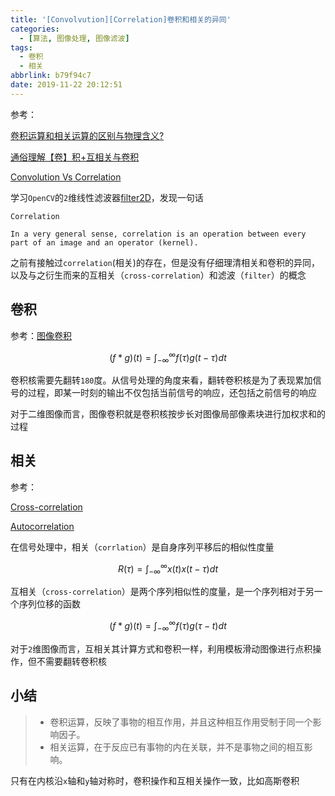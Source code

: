 ```yaml
---
title: '[Convolvution][Correlation]卷积和相关的异同'
categories:
  - [算法, 图像处理, 图像滤波]
tags:
  - 卷积
  - 相关
abbrlink: b79f94c7
date: 2019-11-22 20:12:51
---
```


参考：

[卷积运算和相关运算的区别与物理含义?](https://www.zhihu.com/question/32067344)

[通俗理解【卷】积+互相关与卷积](https://blog.csdn.net/Sunny_HQ/article/details/80875664)

[Convolution Vs Correlation](https://stackoverflow.com/questions/20321296/convolution-vs-correlation/37847548#37847548)

学习`OpenCV`的`2`维线性滤波器[filter2D](https://docs.opencv.org/4.1.0/d4/dbd/tutorial_filter_2d.html)，发现一句话

```
Correlation

In a very general sense, correlation is an operation between every part of an image and an operator (kernel).
```

之前有接触过`correlation`(相关)的存在，但是没有仔细理清相关和卷积的异同，以及与之衍生而来的互相关（`cross-correlation`）和滤波（`filter`）的概念

## 卷积

参考：[图像卷积](https://blog.csdn.net/u012005313/article/details/84068337)

$$
(f*g)(t) = \int_{-\infty }^{\infty } f(\tau )g(t - \tau)dt
$$

卷积核需要先翻转`180`度。从信号处理的角度来看，翻转卷积核是为了表现累加信号的过程，即某一时刻的输出不仅包括当前信号的响应，还包括之前信号的响应

对于二维图像而言，图像卷积就是卷积核按步长对图像局部像素块进行加权求和的过程

## 相关

参考：

[Cross-correlation](https://en.wikipedia.org/wiki/Cross-correlation)

[Autocorrelation](https://en.wikipedia.org/wiki/Autocorrelation)

在信号处理中，相关（`corrlation`）是自身序列平移后的相似性度量

$$
R(\tau) = \int_{-\infty }^{\infty }x(t )x(t - \tau)dt
$$

互相关（`cross-correlation`）是两个序列相似性的度量，是一个序列相对于另一个序列位移的函数

$$
(f*g)(t) = \int_{-\infty }^{\infty }f(\tau )g(\tau - t)dt
$$

对于`2`维图像而言，互相关其计算方式和卷积一样，利用模板滑动图像进行点积操作，但不需要翻转卷积核

## 小结

>* 卷积运算，反映了事物的相互作用，并且这种相互作用受制于同一个影响因子。
>* 相关运算，在于反应已有事物的内在关联，并不是事物之间的相互影响。

只有在内核沿`x`轴和`y`轴对称时，卷积操作和互相关操作一致，比如高斯卷积